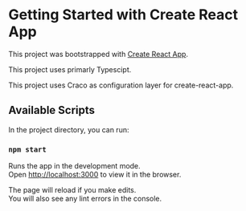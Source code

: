 # Getting Started with Create React App

This project was bootstrapped with [Create React App](https://github.com/facebook/create-react-app).

This project uses primarly Typescipt.

This project uses Craco as configuration layer for create-react-app.

## Available Scripts

In the project directory, you can run:

### `npm start`

Runs the app in the development mode.\
Open [http://localhost:3000](http://localhost:3000) to view it in the browser.

The page will reload if you make edits.\
You will also see any lint errors in the console.
